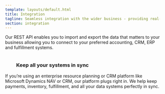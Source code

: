 ```yaml
---
template: layouts/default.html
title: Integration
tagline: Seamless integration with the wider business - providing real-time access to... everything
section: integration
---
```


Our REST API enables you to import and export the data that matters to your business allowing you to connect to your preferred accounting, CRM, ERP and fulfillment systems.

<h3 class="icon-header">
	<svg class="icon-header__icon" height="32" width="32"><use xlink:href="#sync"></use></svg>
	<span class="icon-header__text">Keep all your systems in sync</span>
</h3>

If you’re using an enterprise resource planning or CRM platform like Microsoft Dynamics NAV or CRM, our platform plugs right in.
We help keep payments, inventory, fulfillment, and all your data systems perfectly in sync.
